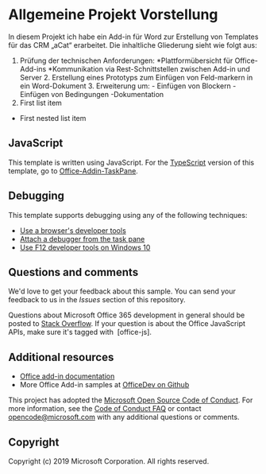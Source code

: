 # Allgemeine Projekt Vorstellung

In diesem Projekt ich habe ein Add-in für Word zur Erstellung von Templates für das CRM „aCat“ erarbeitet. Die inhaltliche Gliederung sieht wie folgt aus:

   1. Prüfung der technischen Anforderungen:
            *Plattformübersicht für Office-Add-ins
            *Kommunikation via Rest-Schnittstellen zwischen Add-in und Server
    2. Erstellung eines Prototyps zum Einfügen von Feld-markern in ein Word-Dokument
    3. Erweiterung um:
    - Einfügen von Blockern
    - Einfügen von Bedingungen
    -Dokumentation
   1. First list item
   - First nested list item


## JavaScript

This template is written using JavaScript. For the [TypeScript](http://www.typescriptlang.org/) version of this template, go to [Office-Addin-TaskPane](https://github.com/OfficeDev/Office-Addin-TaskPane).

## Debugging

This template supports debugging using any of the following techniques:

- [Use a browser's developer tools](https://docs.microsoft.com/office/dev/add-ins/testing/debug-add-ins-in-office-online)
- [Attach a debugger from the task pane](https://docs.microsoft.com/office/dev/add-ins/testing/attach-debugger-from-task-pane)
- [Use F12 developer tools on Windows 10](https://docs.microsoft.com/office/dev/add-ins/testing/debug-add-ins-using-f12-developer-tools-on-windows-10)

## Questions and comments

We'd love to get your feedback about this sample. You can send your feedback to us in the *Issues* section of this repository.

Questions about Microsoft Office 365 development in general should be posted to [Stack Overflow](http://stackoverflow.com/questions/tagged/office-js+API).  If your question is about the Office JavaScript APIs, make sure it's tagged with  [office-js].

## Additional resources

* [Office add-in documentation](https://docs.microsoft.com/office/dev/add-ins/overview/office-add-ins)
* More Office Add-in samples at [OfficeDev on Github](https://github.com/officedev)

This project has adopted the [Microsoft Open Source Code of Conduct](https://opensource.microsoft.com/codeofconduct/). For more information, see the [Code of Conduct FAQ](https://opensource.microsoft.com/codeofconduct/faq/) or contact [opencode@microsoft.com](mailto:opencode@microsoft.com) with any additional questions or comments.

## Copyright

Copyright (c) 2019 Microsoft Corporation. All rights reserved.
